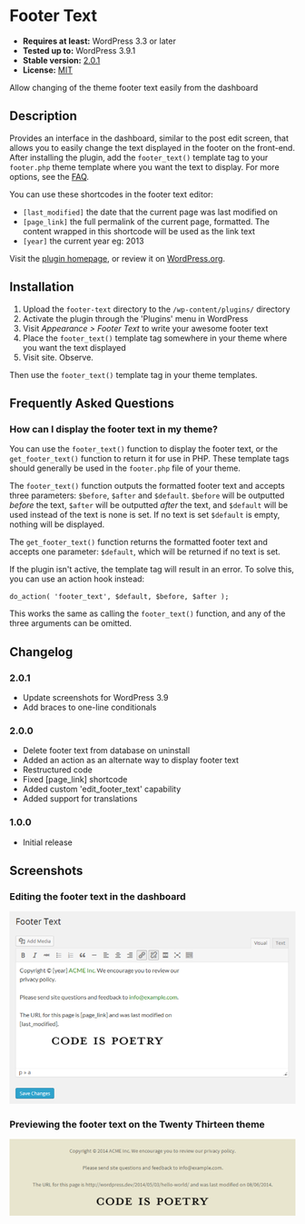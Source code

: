 # Footer Text

* __Requires at least:__ WordPress 3.3 or later
* __Tested up to:__ WordPress 3.9.1
* __Stable version:__ [2.0.1](http://download.wordpress.org/plugin/footer-text.latest-stable.zip)
* __License:__ [MIT](license.txt)

Allow changing of the theme footer text easily from the dashboard

## Description

Provides an interface in the dashboard, similar to the post edit screen, that allows you to easily change the text displayed in the footer on the front-end. After installing the plugin, add the `footer_text()` template tag to your `footer.php` theme template where you want the text to display. For more options, see the [FAQ](#frequently-asked-questions).

You can use these shortcodes in the footer text editor:

* `[last_modified]` the date that the current page was last modified on
* `[page_link]` the full permalink of the current page, formatted. The content wrapped in this shortcode will be used as the link text
* `[year]` the current year eg: 2013

Visit the [plugin homepage](http://bungeshea.com/plugins/footer-text/), or review it on [WordPress.org](https://github.com/bungeshea/footer-text/).

## Installation

1. Upload the `footer-text` directory to the `/wp-content/plugins/` directory
1. Activate the plugin through the 'Plugins' menu in WordPress
1. Visit *Appearance > Footer Text* to write your awesome footer text
1. Place the `footer_text()` template tag somewhere in your theme where you want the text displayed
1. Visit site. Observe.

Then use the `footer_text()` template tag in your theme templates.

## Frequently Asked Questions

### How can I display the footer text in my theme?
You can use the `footer_text()` function to display the footer text, or the `get_footer_text()` function to return it for use in PHP. These template tags should generally be used in the `footer.php` file of your theme.

The `footer_text()` function outputs the formatted footer text and accepts three parameters: `$before`, `$after` and `$default`. `$before` will be outputted *before* the text, `$after` will be outputted *after* the text, and `$default` will be used instead of the text is none is set. If no text is set `$default` is empty, nothing will be displayed.

The `get_footer_text()` function returns the formatted footer text and accepts one parameter: `$default`, which will be returned if no text is set.

If the plugin isn't active, the template tag will result in an error. To solve this, you can use an action hook instead:

	do_action( 'footer_text', $default, $before, $after );

This works the same as calling the `footer_text()` function, and any of the three arguments can be omitted.

## Changelog

### 2.0.1
* Update screenshots for WordPress 3.9
* Add braces to one-line conditionals

### 2.0.0
* Delete footer text from database on uninstall
* Added an action as an alternate way to display footer text
* Restructured code
* Fixed [page_link] shortcode
* Added custom 'edit_footer_text' capability
* Added support for translations

### 1.0.0
* Initial release

## Screenshots

### Editing the footer text in the dashboard
![Editing the footer text in the dashboard](screenshot-1.png "Editing the footer text in the dashboard")

### Previewing the footer text on the Twenty Thirteen theme
![Previewing the footer text on the Twenty Thirteen theme](screenshot-2.png "Previewing the footer text on the Twenty Thirteen theme")
